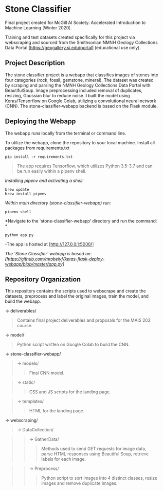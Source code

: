 # Stone Classifier 
Final project created for McGill AI Society: Accelerated Introduction to Machine Learning (Winter 2020).

Training and test datasets created specifically for this project via webscraping and sourced from the Smithsonian NMNH Geology Collections Data Portal [https://geogallery.si.edu/portal] (educational use only). 

## Project Description

The stone classifier project is a webapp that classifies images of stones into four categories (rock, fossil, gemstone, mineral). The dataset was created by scraping and parsing the NMNH Geology Collections Data Portal with BeautifulSoup. Image preprocessing included removal of duplicates, resizing, Gaussian blur to reduce noise. I built the model using Keras/Tensorflow on Google Colab, utilizing a convolutional neural network (CNN). The stone-classifier-webapp backend is based on the Flask module. 

## Deploying the Webapp

The webapp runs locally from the terminal or command line. 

To utilize the webapp, clone the repository to your local machine. Install all packages from requirements.txt
```
pip install -r requirements.txt
```
>The app requires Tensorflow, which utilizes Python 3.5-3.7 and can be run easily within a pipenv shell.

*Installing pipenv and activating a shell:*
```
brew update
brew install pipenv 
```
*Within main directory (stone-classifier-webapp) run:*
```
pipenv shell
```
*Navigate to the 'stone-classifier-webapp' directory and run the command: *
```
python app.py
```

-The app is hosted at [http://127.0.0.1:5000/]

*The 'Stone Classifier' webapp is based on:
[https://github.com/mtobeiyf/keras-flask-deploy-webapp/blob/master/app.py]*

## Repository Organization

This repository contains the scripts used to webscrape and create the datasets, preprocess and label the original images, train the model, and build the webapp. 

-> deliverables/
>Contains final project deliverables and proposals for the MAIS 202 course.

-> model/
>Python script written on Google Colab to build the CNN.

-> stone-classifier-webapp/

>-> models/
>>Final CNN model.

>-> static/
>>CSS and JS scripts for the landing page.

>-> templates/
>>HTML for the landing page.

-> webscraping/
>-> DataCollection/	

>>-> GatherData/
>>>Methods used to send GET requests for image data, parse HTML responses using Beautiful Soup, retrieve labels for each image.

>>-> Preprocess/
>>>Python script to sort images into 4 distinct classes, resize images and remove duplicate images.

